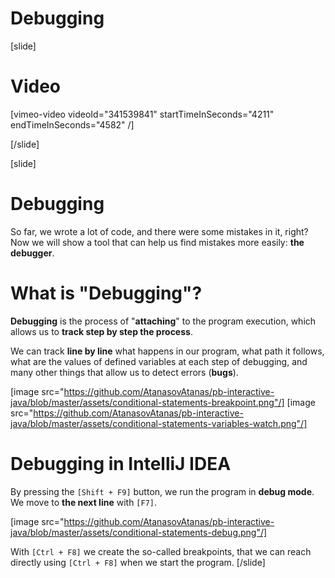 # Debugging

[slide]
# Video
[vimeo-video videoId="341539841" startTimeInSeconds="4211" endTimeInSeconds="4582" /]

[/slide]

[slide]
# Debugging
So far, we wrote a lot of code, and there were some mistakes in it, right? Now we will show a tool that can help us find mistakes more easily: **the debugger**.

# What is "Debugging"?
**Debugging** is the process of "**attaching**" to the program execution, which allows us to **track step by step the process**. 

We can track **line by line** what happens in our program, what path it follows, what are the values of defined variables at each step of debugging, and many other things that allow us to detect errors (**bugs**).

[image src="https://github.com/AtanasovAtanas/pb-interactive-java/blob/master/assets/conditional-statements-breakpoint.png"/]
[image src="https://github.com/AtanasovAtanas/pb-interactive-java/blob/master/assets/conditional-statements-variables-watch.png"/]

# Debugging in IntelliJ IDEA 
By pressing the `[Shift + F9]` button, we run the program in **debug mode**. We move to **the next line** with `[F7]`.

[image src="https://github.com/AtanasovAtanas/pb-interactive-java/blob/master/assets/conditional-statements-debug.png"/]

With `[Ctrl + F8]` we create the so-called breakpoints, that we can reach directly using `[Ctrl + F8]` when we start the program.
[/slide]